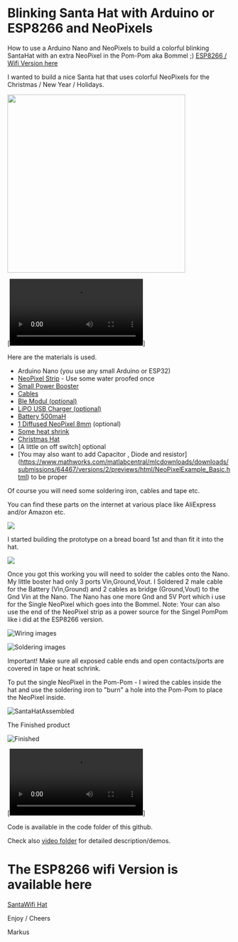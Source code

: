 # Blinking Santa Hat with Arduino or ESP8266 and NeoPixels

How to use a Arduino Nano and NeoPixels to build a colorful blinking SantaHat with an extra NeoPixel in the Pom-Pom aka Bommel ;)
[ESP8266 / Wifi Version here](https://github.com/markusvankempen/NeoPixel-SantaHat/blob/main/ESP8266-SantaHat.md)

I wanted to build a nice Santa hat that uses colorful NeoPixels for the Christmas / New Year / Holidays.

<img src="/images/santademo.png" width="400" />

[![Demo](/images/PXL_20201206_162019472.mp4)]

Here are the materials is used.

- Arduino Nano (you use any small Arduino or ESP32)
- [NeoPixel Strip](https://www.amazon.ca/CHINLY-Individually-Addressable-Waterproof-waterproof/dp/B01LSF4QDM) - Use some water proofed once
- [Small Power Booster](https://www.aliexpress.com/item/32891706812.html)
- [Cables](https://www.amazon.ca/Elegoo-120pcs-Multicolored-Breadboard-arduino/dp/B01EV70C78/)
- [Ble Modul (optional)](https://www.amazon.ca/DSD-TECH-SH-HC-08-Transceiver-Compatible/dp/B01N4P7T0H)
- [LiPO USB Charger (optional)](https://www.amazon.ca/Lithium-Overcharge-Over-Discharge-Over-Current-Protection/dp/B07KYGL71L/)
- [Battery 500maH](https://www.amazon.ca/Fytoo-500mAh-Battery-battery-Charger/dp/B0794ZPVSX/)
- [1 Diffused NeoPixel 8mm](https://www.amazon.ca/EDGELEC-Tri-Color-Multicolor-Resistors-Included/dp/B077X95LRZ/) (optional)
- [Some heat shrink](https://www.amazon.ca/Yosawa-Pieces-Heat-Shrink-Tubing/dp/B07SPRNMD5)
- [Christmas Hat](https://www.amazon.ca/Confortable-Velvet-Christmas-Favors-Adults/dp/B07G44K67L)
- [A little on off switch] optional
- [You may also want to add Capacitor , Diode and resistor]
(https://www.mathworks.com/matlabcentral/mlcdownloads/downloads/submissions/64467/versions/2/previews/html/NeoPixelExample_Basic.html) to be proper

Of course you will need some soldering iron, cables and tape  etc.

You can find these parts on the internet at various place like AliExpress and/or Amazon etc.

![](/images/PXL_20201205_210550338.jpg)

I started building the prototype on a bread board 1st and than fit it into the hat. 

![](/images/PXL_20201206_200006135.jpg)

Once you got this working you will need to solder the cables onto the Nano. My little boster had only 3 ports Vin,Ground,Vout. I Soldered 2 male cable for the Battery (Vin,Ground) and 2 cables as bridge (Ground,Vout) to the Gnd Vin at the Nano. The Nano has one more Gnd and 5V Port which i use for the Single NeoPixel which goes into the Bommel. Note: Your can also use the end of the NeoPixel strip as a power source for the Singel PomPom like i did at the ESP8266 version.

![Wiring images](/images/SantaHatWiring.png)

![Soldering images](/images/PXL_20201207_155825910.jpg)

Important! Make sure all exposed cable ends and open contacts/ports are covered in tape or heat schrink. 

To put the single NeoPixel in the Pom-Pom - I wired the cables inside the hat and use the soldering iron to "burn" a hole into the Pom-Pom to place the NeoPixel inside.

![SantaHatAssembled](/images/SantaHatAssembled.jpg)

The Finished product

![Finished](/images/SantaHatA.png)

[![Video](/images/SantaHatBlinking.mp4)]

Code is available in the code folder of this github.

Check also [video folder](https://github.com/markusvankempen/NeoPixel-SantaHat/blob/main/videos/youtube.md) for detailed description/demos.

# The ESP8266 wifi Version is available here
[SantaWifi Hat](https://github.com/markusvankempen/NeoPixel-SantaHat/blob/main/ESP8266-SantaHat.md)


Enjoy / Cheers

Markus
